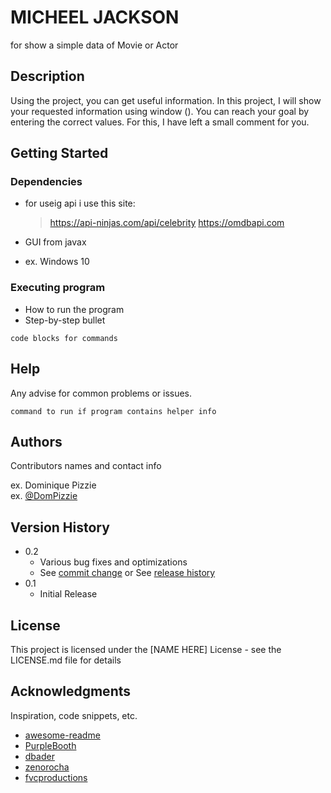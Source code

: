 # MICHEEL JACKSON

for show a simple data of Movie or Actor

## Description

Using the project, you can get useful information. In this project, I will show your requested information using window ().
You can reach your goal by entering the correct values. For this, I have left a small comment for you.

## Getting Started

### Dependencies

* for  useig api  i use this site:
  >https://api-ninjas.com/api/celebrity
  >https://omdbapi.com
* GUI from javax

* ex. Windows 10


### Executing program

* How to run the program
* Step-by-step bullet
```
code blocks for commands
```

## Help

Any advise for common problems or issues.
```
command to run if program contains helper info
```

## Authors

Contributors names and contact info

ex. Dominique Pizzie  
ex. [@DomPizzie](https://twitter.com/dompizzie)

## Version History

* 0.2
    * Various bug fixes and optimizations
    * See [commit change]() or See [release history]()
* 0.1
    * Initial Release

## License

This project is licensed under the [NAME HERE] License - see the LICENSE.md file for details

## Acknowledgments

Inspiration, code snippets, etc.
* [awesome-readme](https://github.com/matiassingers/awesome-readme)
* [PurpleBooth](https://gist.github.com/PurpleBooth/109311bb0361f32d87a2)
* [dbader](https://github.com/dbader/readme-template)
* [zenorocha](https://gist.github.com/zenorocha/4526327)
* [fvcproductions](https://gist.github.com/fvcproductions/1bfc2d4aecb01a834b46)
